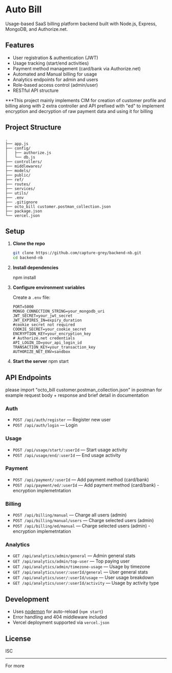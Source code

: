 # Auto Bill

Usage-based SaaS billing platform backend built with Node.js, Express, MongoDB, and Authorize.net.

## Features

- User registration & authentication (JWT)
- Usage tracking (start/end activities)
- Payment method management (card/bank via Authorize.net)
- Automated and Manual billing for usage
- Analytics endpoints for admin and users
- Role-based access control (admin/user)
- RESTful API structure

***This project mainly implements CIM for creation of customer profile and billing
along with 2 extra controller and API prefixed with "ed" to implement encryption and
decryption of raw payment data and using it for billing

## Project Structure

```
.
├── app.js
├── config/
│   ├── authorize.js
│   └── db.js
├── controllers/
├── middlewares/
├── models/
├── public/
├── ref/
├── routes/
├── services/
├── utils/
├── .env
├── .gitignore
├── octo_bill customer.postman_collection.json
├── package.json
└── vercel.json
```

## Setup

1. **Clone the repo**
   ```sh
   git clone https://github.com/capture-grey/backend-nb.git
   cd backend-nb
   ```

2. **Install dependencies**

   npm install


3. **Configure environment variables**

   Create a `.env` file:
   ```
   PORT=5000
   MONGO_CONNECTION_STRING=your_mongodb_uri
   JWT_SECRET=your_jwt_secret
   JWT_EXPIRES_IN=expiry_duration
   #cookie secret not required
   COOKIE_SECRET=your_cookie_secret
   ENCRYPTION_KEY=your_encryption_key
   # Authorize.net credentials
   API_LOGIN_ID=your_api_login_id
   TRANSACTION_KEY=your_transaction_key
   AUTHORIZE_NET_ENV=sandbox
   ```

5. **Start the server**
   npm start


## API Endpoints
please import "octo_bill customer.postman_collection.json" in postman for 
example request body + response and brief detail in documentation

### Auth

- `POST /api/auth/register` — Register new user
- `POST /api/auth/login` — Login

### Usage

- `POST /api/usage/start/:userId` — Start usage activity
- `POST /api/usage/end/:userId` — End usage activity

### Payment

- `POST /api/payment/:userId` — Add payment method (card/bank)
- `POST /api/payment/ed/:userId` — Add payment method (card/bank) - encryption implemetntation

### Billing

- `POST /api/billing/manual` — Charge all users (admin)
- `POST /api/billing/manual/users` — Charge selected users (admin)
- `POST /api/billing/ed/manual` — Charge selected users (admin) - encryption implemetntation

### Analytics

- `GET /api/analytics/admin/general` — Admin general stats
- `GET /api/analytics/admin/top-user` — Top paying user
- `GET /api/analytics/admin/timezone-usage` — Usage by timezone
- `GET /api/analytics/user/:userId/general` — User general stats
- `GET /api/analytics/user/:userId/usage` — User usage breakdown
- `GET /api/analytics/user/:userId/activity` — Usage by activity type

## Development

- Uses [nodemon](https://nodemon.io/) for auto-reload (`npm start`)
- Error handling and 404 middleware included
- Vercel deployment supported via `vercel.json`

## License

ISC

---

For more
